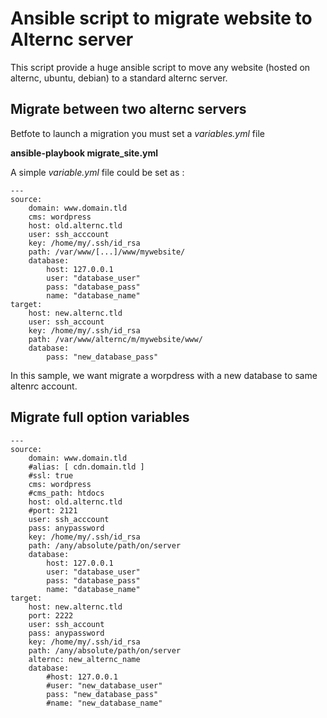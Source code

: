 # Ansible script to migrate website to Alternc server


This script provide a huge ansible script to move any website (hosted on alternc, ubuntu, debian) to a standard alternc server.

## Migrate between two alternc servers

Betfote to launch a migration you must set a *variables.yml* file

**ansible-playbook migrate_site.yml**

A simple *variable.yml* file could be set as :

    ---
    source:
        domain: www.domain.tld
        cms: wordpress
        host: old.alternc.tld
        user: ssh_acccount
        key: /home/my/.ssh/id_rsa
        path: /var/www/[...]/www/mywebsite/
        database:
            host: 127.0.0.1
            user: "database_user"
            pass: "database_pass"
            name: "database_name"
    target:
        host: new.alternc.tld
        user: ssh_account
        key: /home/my/.ssh/id_rsa
        path: /var/www/alternc/m/mywebsite/www/
        database:
            pass: "new_database_pass"

In this sample, we want migrate a worpdress with a new database to same altenrc account.


## Migrate full option variables

    ---
    source:
        domain: www.domain.tld
        #alias: [ cdn.domain.tld ]
        #ssl: true
        cms: wordpress
        #cms_path: htdocs
        host: old.alternc.tld
        #port: 2121
        user: ssh_acccount
        pass: anypassword
        key: /home/my/.ssh/id_rsa
        path: /any/absolute/path/on/server
        database:
            host: 127.0.0.1
            user: "database_user"
            pass: "database_pass"
            name: "database_name"
    target:
        host: new.alternc.tld
        port: 2222
        user: ssh_account
        pass: anypassword
        key: /home/my/.ssh/id_rsa
        path: /any/absolute/path/on/server
        alternc: new_alternc_name
        database:
            #host: 127.0.0.1
            #user: "new_database_user"
            pass: "new_database_pass"
            #name: "new_database_name"